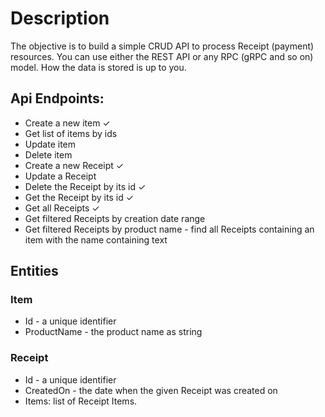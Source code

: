 # Description
The objective is to build a simple CRUD API to process Receipt (payment) resources. You can use either the REST API or any RPC (gRPC and so on) model. How the data is stored is up to you.

## Api Endpoints:
- Create a new item ✓
- Get list of items by ids
- Update item
- Delete item
- Create a new Receipt ✓
- Update a Receipt
- Delete the Receipt by its id ✓
- Get the Receipt by its id ✓
- Get all Receipts ✓
- Get filtered Receipts by creation date range
- Get filtered Receipts by product name - find all Receipts containing an item with the name containing text


## Entities
### Item
- Id - a unique identifier
- ProductName - the product name as string
### Receipt
- Id - a unique identifier
- CreatedOn - the date when the given Receipt was created on
- Items: list of Receipt Items.
